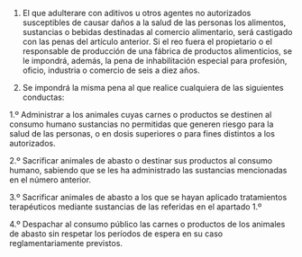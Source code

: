 1. El que adulterare con aditivos u otros agentes no autorizados susceptibles de causar daños a la salud de las personas los alimentos, sustancias o bebidas destinadas al comercio alimentario, será castigado con las penas del artículo anterior. Si el reo fuera el propietario o el responsable de producción de una fábrica de productos alimenticios, se le impondrá, además, la pena de inhabilitación especial para profesión, oficio, industria o comercio de seis a diez años.

2. Se impondrá la misma pena al que realice cualquiera de las siguientes conductas:

1.º Administrar a los animales cuyas carnes o productos se destinen al consumo humano sustancias no permitidas que generen riesgo para la salud de las personas, o en dosis superiores o para fines distintos a los autorizados.

2.º Sacrificar animales de abasto o destinar sus productos al consumo humano, sabiendo que se les ha administrado las sustancias mencionadas en el número anterior.

3.º Sacrificar animales de abasto a los que se hayan aplicado tratamientos terapéuticos mediante sustancias de las referidas en el apartado 1.º

4.º Despachar al consumo público las carnes o productos de los animales de abasto sin respetar los períodos de espera en su caso reglamentariamente previstos.